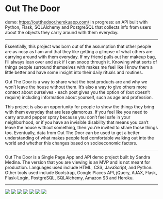 # Out The Door
demo: https://outthedoor.herokuapp.com/
in progress: an API built with Python, Flask, SQLAlchemy and PostgreSQL that collects info from users about the objects they carry around with them everyday.

_________________________


Essentially, this project was born out of the assumption that other people are 
as nosy as I am and that they like getting a glimpse of what others are carrying 
around with them everyday. If my friend pulls out her makeup bag, I’ll always 
lean over and ask if I can snoop through it. Knowing what sorts of things people 
surround themselves with makes me feel like I know them a little better and have 
some insight into their daily rituals and routines.


Out The Door is a way to share what the best products are and why we won’t leave 
the house without them. It’s also a way to give others more context about 
ourselves - each post gives you the option of (but doesn’t require) including 
information about yourself, such as age and profession.


This project is also an opportunity for people to show the things they bring with 
them everyday that are less glamorous. If you feel like you need to carry around 
pepper spray because you don’t feel safe in your neighborhood, or if you have an 
invisible disability that means you can’t leave the house without something, 
then you’re invited to share those things too. Eventually, data from Out The Door 
can be used to get a better understanding of what makes people feel comfortable
walking out into the world and whether this changes based on socioeconomic factors.

_________________________


Out The Door is a Single Page App and API demo project built by Sandra Medina. 
The version that you are viewing is an MVP and is not meant for production.
Languages used include HTML, CSS, JavaScript, and Python. Other tools used include 
Bootstrap, Google Places API, jQuery, AJAX, Flask, Flask-Login, PostgreSQL, SQLAlchemy,
Amazon S3 and Heroku.

_________________________

<img src="https://cloud.githubusercontent.com/assets/14882667/24730255/6468f0a0-1a17-11e7-9323-16c1658a1d7e.png">
<img src="https://cloud.githubusercontent.com/assets/14882667/24730218/338d2bd6-1a17-11e7-80e5-a0e081ca64e1.png">
<img src="https://cloud.githubusercontent.com/assets/14882667/24730220/37b0f832-1a17-11e7-87ad-e202146f6e91.png">
<img src="https://cloud.githubusercontent.com/assets/14882667/24730222/3a9e3bb8-1a17-11e7-94a3-5755f5bed35e.png">
<img src="https://cloud.githubusercontent.com/assets/14882667/24730225/443231ac-1a17-11e7-95ad-ac1a00f1be1b.png">
<img src="https://cloud.githubusercontent.com/assets/14882667/24730232/4e5f516e-1a17-11e7-840e-3fb18b02b08b.png">
<img src="https://cloud.githubusercontent.com/assets/14882667/24730247/593da900-1a17-11e7-8318-fea4a7ee23e5.png">